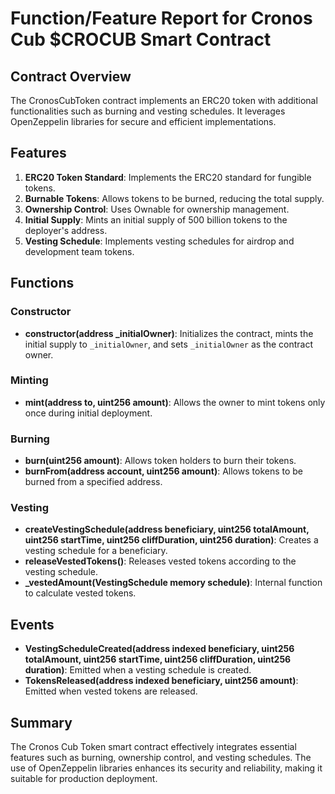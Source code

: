 # Function/Feature Report for Cronos Cub $CROCUB Smart Contract

## Contract Overview
The CronosCubToken contract implements an ERC20 token with additional functionalities such as burning and vesting schedules. It leverages OpenZeppelin libraries for secure and efficient implementations.

## Features
1. **ERC20 Token Standard**: Implements the ERC20 standard for fungible tokens.
2. **Burnable Tokens**: Allows tokens to be burned, reducing the total supply.
3. **Ownership Control**: Uses Ownable for ownership management.
4. **Initial Supply**: Mints an initial supply of 500 billion tokens to the deployer's address.
5. **Vesting Schedule**: Implements vesting schedules for airdrop and development team tokens.

## Functions
### Constructor
- **constructor(address _initialOwner)**: Initializes the contract, mints the initial supply to `_initialOwner`, and sets `_initialOwner` as the contract owner.

### Minting
- **mint(address to, uint256 amount)**: Allows the owner to mint tokens only once during initial deployment.

### Burning
- **burn(uint256 amount)**: Allows token holders to burn their tokens.
- **burnFrom(address account, uint256 amount)**: Allows tokens to be burned from a specified address.

### Vesting
- **createVestingSchedule(address beneficiary, uint256 totalAmount, uint256 startTime, uint256 cliffDuration, uint256 duration)**: Creates a vesting schedule for a beneficiary.
- **releaseVestedTokens()**: Releases vested tokens according to the vesting schedule.
- **_vestedAmount(VestingSchedule memory schedule)**: Internal function to calculate vested tokens.

## Events
- **VestingScheduleCreated(address indexed beneficiary, uint256 totalAmount, uint256 startTime, uint256 cliffDuration, uint256 duration)**: Emitted when a vesting schedule is created.
- **TokensReleased(address indexed beneficiary, uint256 amount)**: Emitted when vested tokens are released.

## Summary
The Cronos Cub Token smart contract effectively integrates essential features such as burning, ownership control, and vesting schedules. The use of OpenZeppelin libraries enhances its security and reliability, making it suitable for production deployment.

